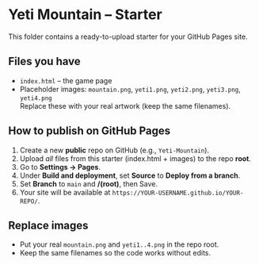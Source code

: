 
# Yeti Mountain – Starter

This folder contains a ready-to-upload starter for your GitHub Pages site.

## Files you have
- `index.html` – the game page
- Placeholder images: `mountain.png`, `yeti1.png`, `yeti2.png`, `yeti3.png`, `yeti4.png`  
  Replace these with your real artwork (keep the same filenames).

## How to publish on GitHub Pages
1. Create a new **public** repo on GitHub (e.g., `Yeti-Mountain`).
2. Upload *all* files from this starter (index.html + images) to the repo **root**.
3. Go to **Settings → Pages**.
4. Under **Build and deployment**, set **Source** to **Deploy from a branch**.
5. Set **Branch** to `main` and **/(root)**, then Save.
6. Your site will be available at `https://YOUR-USERNAME.github.io/YOUR-REPO/`.

## Replace images
- Put your real `mountain.png` and `yeti1..4.png` in the repo root.
- Keep the same filenames so the code works without edits.
